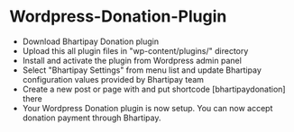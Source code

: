 # Wordpress-Donation-Plugin

* Download Bhartipay Donation plugin 
* Upload this all plugin files in "wp-content/plugins/" directory
* Install and activate the plugin from Wordpress admin panel
* Select "Bhartipay Settings" from menu list and update Bhartipay configuration values provided by Bhartipay team
* Create a new post or page with and put shortcode [bhartipaydonation] there
* Your Wordpress Donation plugin is now setup. You can now accept donation payment through Bhartipay.
